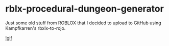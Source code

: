 # rblx-procedural-dungeon-generator
Just some old stuff from ROBLOX that I decided to upload to GitHub using Kampfkarren's rbxlx-to-rojo.

[!gif](https://github.com/johnzhou1210/rblx-procedural-dungeon-generator/blob/main/demonstration.gif)
